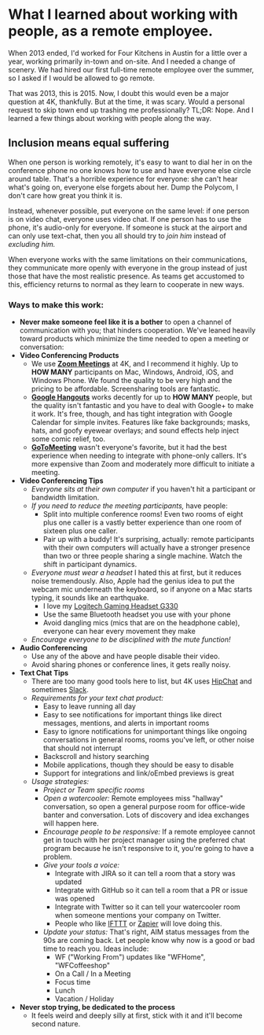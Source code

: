 # What I learned about working with people, as a remote employee.

When 2013 ended, I'd worked for Four Kitchens in Austin for a little over a
year, working primarily in-town and on-site. And I needed a change of scenery.
We had hired our first full-time remote employee over the summer, so I asked
if I would be allowed to go remote.

That was 2013, this is 2015. Now, I doubt this would even be a major question
at 4K, thankfully. But at the time, it was scary. Would a personal request to
skip town end up trashing me professionally? TL;DR: Nope. And I learned a few
things about working with people along the way.

## Inclusion means equal suffering

When one person is working remotely, it's easy to want to dial her in on the
conference phone no one knows how to use and have everyone else circle around
table. That's a horrible experience for everyone: she can't hear what's going
on, everyone else forgets about her. Dump the Polycom, I don't care how great
you think it is.

Instead, whenever possible, put everyone on the same level: if one person is on
video chat, everyone uses video chat. If one person has to use the phone, it's
audio-only for everyone. If someone is stuck at the airport and can only use
text-chat, then you all should try to _join him_ instead of _excluding him._

When everyone works with the same limitations on their communications, they
communicate more openly with everyone in the group instead of just those that
have the most realistic presence. As teams get accustomed to this, efficiency
returns to normal as they learn to cooperate in new ways.

### Ways to make this work:

- **Never make someone feel like it is a bother** to open a channel of
  communication with you; that hinders cooperation. We've leaned heavily toward
  products which minimize the time needed to open a meeting or conversation:
- **Video Conferencing Products**
  - We use **[Zoom Meetings][ZOOM]** at 4K, and I recommend it highly. Up to **HOW
    MANY** participants on Mac, Windows, Android, iOS, and Windows Phone. We
    found the quality to be very high and the pricing to be affordable.
    Screensharing tools are fantastic.
  - **[Google Hangouts][HANG]** works decently for up to **HOW MANY** people,
    but the quality isn't fantastic and you have to deal with Google+ to make it
    work. It's free, though, and has tight integration with Google Calendar for
    simple invites. Features like fake backgrounds; masks, hats, and goofy
    eyewear overlays; and sound effects help inject some comic relief, too.
  - **[GoToMeeting][GTM]** wasn't everyone's favorite, but it had the best
    experience when needing to integrate with phone-only callers. It's more
    expensive than Zoom and moderately more difficult to initiate a meeting.
- **Video Conferencing Tips**
  - _Everyone sits at their own computer_
    if you haven't hit a participant or bandwidth limitation.
  - _If you need to reduce the meeting participants,_ have people:
    - Split into multiple conference rooms!
      Even two rooms of eight plus one caller is a vastly better experience than
      one room of sixteen plus one caller.
    - Pair up with a buddy!
      It's surprising, actually: remote participants with their own computers
      will actually have a stronger presence than two or three people sharing
      a single machine. Watch the shift in participant dynamics.
  - _Everyone must wear a headset_
    I hated this at first, but it reduces noise tremendously. Also, Apple had
    the genius idea to put the webcam mic underneath the keyboard, so if anyone
    on a Mac starts typing, it sounds like an earthquake.
    - I love my [Logitech Gaming Headset G330][LGH]
    - Use the same Bluetooth headset you use with your phone
    - Avoid dangling mics (mics that are on the headphone cable), everyone can
      hear every movement they make
  - _Encourage everyone to be disciplined with the mute function!_
- **Audio Conferencing**
  - Use any of the above and have people disable their video.
  - Avoid sharing phones or conference lines, it gets really noisy.
- **Text Chat Tips**
  - There are too many good tools here to list, but 4K uses [HipChat][HC] and
    sometimes [Slack][SL].
  - _Requirements for your text chat product:_
    - Easy to leave running all day
    - Easy to see notifications for important things like direct messages,
      mentions, and alerts in important rooms
    - Easy to ignore notifications for unimportant things like ongoing
      conversations in general rooms, rooms you've left, or other noise that
      should not interrupt
    - Backscroll and history searching
    - Mobile applications, though they should be easy to disable
    - Support for integrations and link/oEmbed previews is great
  - _Usage strategies:_
    - _Project or Team specific rooms_
    - _Open a watercooler:_
      Remote employees miss "hallway" conversation, so open a general purpose
      room for office-wide banter and conversation. Lots of discovery and
      idea exchanges will happen here.
    - _Encourage people to be responsive:_
      If a remote employee cannot get in touch with her project manager using
      the preferred chat program because he isn't responsive to it, you're going
      to have a problem.
    - _Give your tools a voice:_
      - Integrate with JIRA so it can tell a room that a story was updated
      - Integrate with GitHub so it can tell a room that a PR or issue was opened
      - Integrate with Twitter so it can tell your watercooler room when someone
        mentions your company on Twitter.
      - People who like [IFTTT][] or [Zapier][Z] will love doing this.
    - _Update your status:_
      That's right, AIM status messages from the 90s are coming back. Let people
      know why now is a good or bad time to reach you. Ideas include:
      - WF ("Working From") updates like "WFHome", "WFCoffeeshop"
      - On a Call / In a Meeting
      - Focus time
      - Lunch
      - Vacation / Holiday
- **Never stop trying, be dedicated to the process**
  - It feels weird and deeply silly at first, stick with it and it'll become
    second nature.

[ZOOM]: http://zoom.us
[HANG]: http://www.google.com/hangouts/
[GTM]: http://www.gotomeeting.com/online/customer
[LGH]: http://www.amazon.com/dp/B002I3OZB2/ref=pe_385040_30332190_TE_M3T1_ST1_dp_3
[HC]: https://www.hipchat.com/
[SL]: https://slack.com/
[IFTTT]: https://ifttt.com/
[Z]: https://zapier.com/